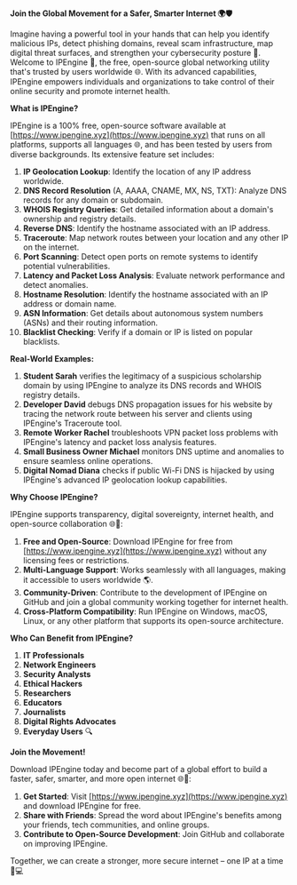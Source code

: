 **Join the Global Movement for a Safer, Smarter Internet 🌍🛡️**

Imagine having a powerful tool in your hands that can help you identify malicious IPs, detect phishing domains, reveal scam infrastructure, map digital threat surfaces, and strengthen your cybersecurity posture 🔐. Welcome to IPEngine 🚀, the free, open-source global networking utility that's trusted by users worldwide 🌐. With its advanced capabilities, IPEngine empowers individuals and organizations to take control of their online security and promote internet health.

**What is IPEngine?**

IPEngine is a 100% free, open-source software available at [https://www.ipengine.xyz](https://www.ipengine.xyz) that runs on all platforms, supports all languages 🌐, and has been tested by users from diverse backgrounds. Its extensive feature set includes:

1. **IP Geolocation Lookup**: Identify the location of any IP address worldwide.
2. **DNS Record Resolution** (A, AAAA, CNAME, MX, NS, TXT): Analyze DNS records for any domain or subdomain.
3. **WHOIS Registry Queries**: Get detailed information about a domain's ownership and registry details.
4. **Reverse DNS**: Identify the hostname associated with an IP address.
5. **Traceroute**: Map network routes between your location and any other IP on the internet.
6. **Port Scanning**: Detect open ports on remote systems to identify potential vulnerabilities.
7. **Latency and Packet Loss Analysis**: Evaluate network performance and detect anomalies.
8. **Hostname Resolution**: Identify the hostname associated with an IP address or domain name.
9. **ASN Information**: Get details about autonomous system numbers (ASNs) and their routing information.
10. **Blacklist Checking**: Verify if a domain or IP is listed on popular blacklists.

**Real-World Examples:**

1. **Student Sarah** verifies the legitimacy of a suspicious scholarship domain by using IPEngine to analyze its DNS records and WHOIS registry details.
2. **Developer David** debugs DNS propagation issues for his website by tracing the network route between his server and clients using IPEngine's Traceroute tool.
3. **Remote Worker Rachel** troubleshoots VPN packet loss problems with IPEngine's latency and packet loss analysis features.
4. **Small Business Owner Michael** monitors DNS uptime and anomalies to ensure seamless online operations.
5. **Digital Nomad Diana** checks if public Wi-Fi DNS is hijacked by using IPEngine's advanced IP geolocation lookup capabilities.

**Why Choose IPEngine?**

IPEngine supports transparency, digital sovereignty, internet health, and open-source collaboration 🌐📡:

1. **Free and Open-Source**: Download IPEngine for free from [https://www.ipengine.xyz](https://www.ipengine.xyz) without any licensing fees or restrictions.
2. **Multi-Language Support**: Works seamlessly with all languages, making it accessible to users worldwide 🌎.
3. **Community-Driven**: Contribute to the development of IPEngine on GitHub and join a global community working together for internet health.
4. **Cross-Platform Compatibility**: Run IPEngine on Windows, macOS, Linux, or any other platform that supports its open-source architecture.

**Who Can Benefit from IPEngine?**

1. **IT Professionals**
2. **Network Engineers**
3. **Security Analysts**
4. **Ethical Hackers**
5. **Researchers**
6. **Educators**
7. **Journalists**
8. **Digital Rights Advocates**
9. **Everyday Users** 🔍

**Join the Movement!**

Download IPEngine today and become part of a global effort to build a faster, safer, smarter, and more open internet 🌐🚀:

1. **Get Started**: Visit [https://www.ipengine.xyz](https://www.ipengine.xyz) and download IPEngine for free.
2. **Share with Friends**: Spread the word about IPEngine's benefits among your friends, tech communities, and online groups.
3. **Contribute to Open-Source Development**: Join GitHub and collaborate on improving IPEngine.

Together, we can create a stronger, more secure internet – one IP at a time 🔗💻